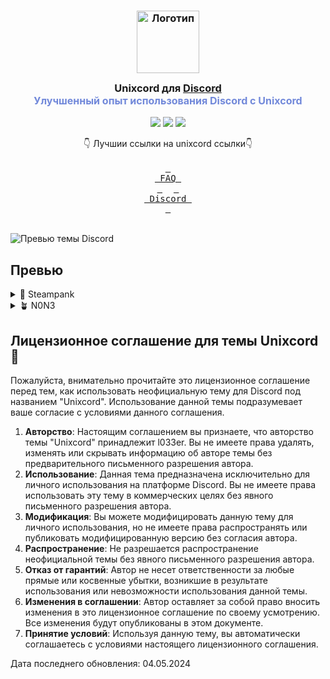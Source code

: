 <h3 align="center">
	<img src="https://github.com/l033er/unixcord/blob/main/unixcord.png" width="100" alt="Логотип"/><br/>
	<img src="https://raw.githubusercontent.com/catppuccin/catppuccin/main/assets/misc/transparent.png" height="30" width="0px"/>
	Unixcord для <a href="https://discord.com/">Discord</a>
	<img src="https://raw.githubusercontent.com/catppuccin/catppuccin/main/assets/misc/transparent.png" height="30" width="0px"/>
	<br/>
	<span style="font-size: 16px; color: #7289DA;">Улучшенный опыт использования Discord с Unixcord</span>
</h3>

<p align="center">
    <a href="https://github.com/l033er/unixcord/stargazers"><img src="https://img.shields.io/github/stars/l033er/unixcord?colorA=363a4f&colorB=b7bdf8&style=for-the-badge"></a>
    <a href="https://github.com/l033er/unixcord/issues"><img src="https://img.shields.io/github/issues/l033er/unixcord?colorA=363a4f&colorB=f5a97f&style=for-the-badge"></a>
    <a href="https://github.com/l033er/unixcord/contributors"><img src="https://img.shields.io/github/contributors/l033er/unixcord?colorA=363a4f&colorB=a6da95&style=for-the-badge"></a>
</p>

<div align="center">
👇 Лучшии ссылки на unixcord ссылки👇
<br/>
</div>
<div align="center">
<br>
  <a href="https://github.com/JaKooLit/Hyprland-Dots/wiki/FAQ"><kbd> <br> FAQ <br> </kbd></a>&ensp;&ensp;
  <a href="https://discord.gg/9JEgZsfhex"><kbd> <br> Discord <br> </kbd></a>
</div><br>

![Превью темы Discord](assets/preview-unixcord.png)

## Превью

<details>
<summary>🌻 Steampank</summary>
<img src="assets/steampank-theme.png"/>
</details>
<details>
<summary>🪴 N0N3</summary>
<img src="assets/n0n3-theme.png"/>
</details>

## Лицензионное соглашение для темы Unixcord 📜

Пожалуйста, внимательно прочитайте это лицензионное соглашение перед тем, как использовать неофициальную тему для Discord под названием "Unixcord". Использование данной темы подразумевает ваше согласие с условиями данного соглашения.

1. **Авторство**: Настоящим соглашением вы признаете, что авторство темы "Unixcord" принадлежит l033er. Вы не имеете права удалять, изменять или скрывать информацию об авторе темы без предварительного письменного разрешения автора.
2. **Использование**: Данная тема предназначена исключительно для личного использования на платформе Discord. Вы не имеете права использовать эту тему в коммерческих целях без явного письменного разрешения автора.
3. **Модификация**: Вы можете модифицировать данную тему для личного использования, но не имеете права распространять или публиковать модифицированную версию без согласия автора.
4. **Распространение**: Не разрешается распространение неофициальной темы без явного письменного разрешения автора.
5. **Отказ от гарантий**: Автор не несет ответственности за любые прямые или косвенные убытки, возникшие в результате использования или невозможности использования данной темы.
6. **Изменения в соглашении**: Автор оставляет за собой право вносить изменения в это лицензионное соглашение по своему усмотрению. Все изменения будут опубликованы в этом документе.
7. **Принятие условий**: Используя данную тему, вы автоматически соглашаетесь с условиями настоящего лицензионного соглашения.

Дата последнего обновления: 04.05.2024
